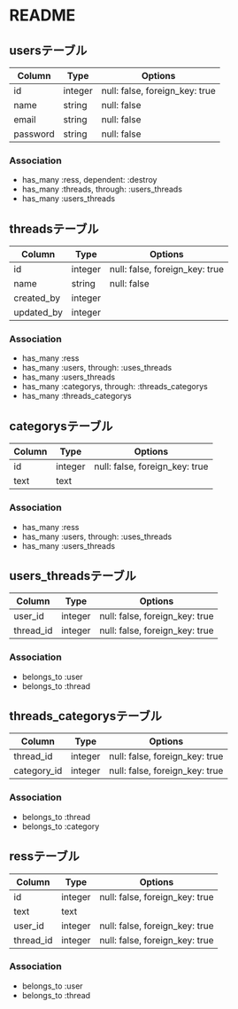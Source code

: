 # README

## usersテーブル
|Column  |Type   |Options|
|--------|-------|-------|
|id      |integer|null: false, foreign_key: true|
|name    |string |null: false|
|email   |string |null: false|
|password|string |null: false|
### Association
- has_many :ress, dependent: :destroy
- has_many :threads, through: :users_threads
- has_many :users_threads


## threadsテーブル
|Column    |Type   |Options|
|----------|-------|-------|
|id        |integer|null: false, foreign_key: true|
|name      |string |null: false|
|created_by|integer|  |
|updated_by|integer|  |
### Association
- has_many :ress
- has_many :users, through: :uses_threads
- has_many :users_threads
- has_many :categorys, through: :threads_categorys
- has_many :threads_categorys


## categorysテーブル
|Column  |Type   |Options|
|--------|-------|-------|
|id      |integer|null: false, foreign_key: true|
|text    |text   |       |
### Association
- has_many :ress
- has_many :users, through: :uses_threads
- has_many :users_threads


## users_threadsテーブル
|Column  |Type   |Options|
|--------|-------|-------|
|user_id |integer|null: false, foreign_key: true|
|thread_id|integer|null: false, foreign_key: true|
### Association
- belongs_to :user
- belongs_to :thread


## threads_categorysテーブル
|Column  |Type   |Options|
|--------|-------|-------|
|thread_id  |integer|null: false, foreign_key: true|
|category_id|integer|null: false, foreign_key: true|
### Association
- belongs_to :thread
- belongs_to :category


## ressテーブル
|Column  |Type   |Options|
|--------|-------|-------|
|id       |integer|null: false, foreign_key: true|
|text     |text   |                              |
|user_id  |integer|null: false, foreign_key: true|
|thread_id|integer|null: false, foreign_key: true|
### Association
- belongs_to :user
- belongs_to :thread